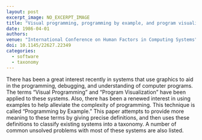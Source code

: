 ```yaml
---
layout: post
excerpt_image: NO_EXCERPT_IMAGE
title: "Visual programming, programming by example, and program visualization: a taxonomy"
date: 1986-04-01
authors: 
venue: "International Conference on Human Factors in Computing Systems"
doi: 10.1145/22627.22349
categories:
  - software
  - taxonomy
---
```

There has been a great interest recently in systems that use graphics to aid in the programming, debugging, and understanding of computer programs. The terms “Visual Programming” and “Program Visualization” have been applied to these systems. Also, there has been a renewed interest in using examples to help alleviate the complexity of programming. This technique is called “Programming by Example.” This paper attempts to provide more meaning to these terms by giving precise definitions, and then uses these definitions to classify existing systems into a taxonomy. A number of common unsolved problems with most of these systems are also listed.
